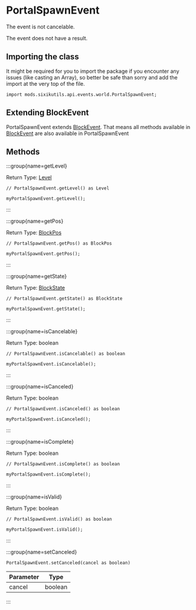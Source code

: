 # PortalSpawnEvent

The event is not cancelable.

The event does not have a result.

## Importing the class

It might be required for you to import the package if you encounter any issues (like casting an Array), so better be safe than sorry and add the import at the very top of the file.
```zenscript
import mods.sixikutils.api.events.world.PortalSpawnEvent;
```


## Extending BlockEvent

PortalSpawnEvent extends [BlockEvent](/forge/api/event/block/BlockEvent). That means all methods available in [BlockEvent](/forge/api/event/block/BlockEvent) are also available in PortalSpawnEvent

## Methods

:::group{name=getLevel}

Return Type: [Level](/vanilla/api/world/Level)

```zenscript
// PortalSpawnEvent.getLevel() as Level

myPortalSpawnEvent.getLevel();
```

:::

:::group{name=getPos}

Return Type: [BlockPos](/vanilla/api/util/math/BlockPos)

```zenscript
// PortalSpawnEvent.getPos() as BlockPos

myPortalSpawnEvent.getPos();
```

:::

:::group{name=getState}

Return Type: [BlockState](/vanilla/api/block/BlockState)

```zenscript
// PortalSpawnEvent.getState() as BlockState

myPortalSpawnEvent.getState();
```

:::

:::group{name=isCancelable}

Return Type: boolean

```zenscript
// PortalSpawnEvent.isCancelable() as boolean

myPortalSpawnEvent.isCancelable();
```

:::

:::group{name=isCanceled}

Return Type: boolean

```zenscript
// PortalSpawnEvent.isCanceled() as boolean

myPortalSpawnEvent.isCanceled();
```

:::

:::group{name=isComplete}

Return Type: boolean

```zenscript
// PortalSpawnEvent.isComplete() as boolean

myPortalSpawnEvent.isComplete();
```

:::

:::group{name=isValid}

Return Type: boolean

```zenscript
// PortalSpawnEvent.isValid() as boolean

myPortalSpawnEvent.isValid();
```

:::

:::group{name=setCanceled}

```zenscript
PortalSpawnEvent.setCanceled(cancel as boolean)
```

| Parameter |  Type   |
|-----------|---------|
| cancel    | boolean |


:::


